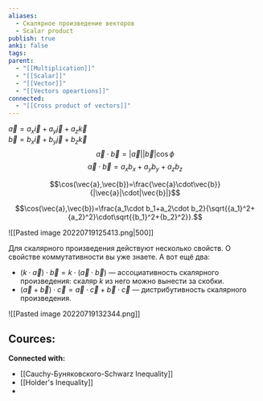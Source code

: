 ```yaml
---
aliases:
  - Скалярное произведение векторов
  - Scalar product
publish: true
anki: false
tags: 
parent:
  - "[[Multiplication]]"
  - "[[Scalar]]"
  - "[[Vector]]"
  - "[[Vectors opeartions]]"
connected:
  - "[[Cross product of vectors]]"
---
```



$\vec{a} = a_x \vec{i} + a_y \vec{j} + a_z \vec{k}$  
$\vec{b} = b_x \vec{i} + b_y \vec{j} + b_z \vec{k}$ 
$$
\vec{a} \cdot \vec{b} = |\vec{a}| |\vec{b}| \cos{\phi}
$$
$$
\vec{a} \cdot \vec{b} = a_x b_x + a_y b_y + a_z b_z
$$

$$\cos(\vec{a},\vec{b})=\frac{\vec{a}\cdot\vec{b}}{|\vec{a}|\cdot|\vec{b}|}$$

$$\cos(\vec{a},\vec{b})=\frac{a_1\cdot b_1+a_2\cdot b_2}{\sqrt{{a_1}^2+{a_2}^2}\cdot\sqrt{{b_1}^2+{b_2}^2}}.$$


![[Pasted image 20220719125413.png|500]]


Для скалярного произведения действуют несколько свойств. О свойстве коммутативности вы уже знаете. А вот ещё два:
- $(k \cdot \vec{a}) \cdot \vec{b} = k \cdot (\vec{a} \cdot \vec{b})$ — ассоциативность скалярного произведения: скаляр $k$ из него можно вынести за скобки.
- $(\vec{a} + \vec{b}) \cdot \vec{c} = \vec{a} \cdot \vec{c} + \vec{b} \cdot \vec{c}$ — дистрибутивность скалярного произведения.


![[Pasted image 20220719132344.png]]


**Cources:**
- 


**Connected with:**
- [[Cauchy-Буняковского-Schwarz Inequality]]
- [[Holder's Inequality]]
- 




